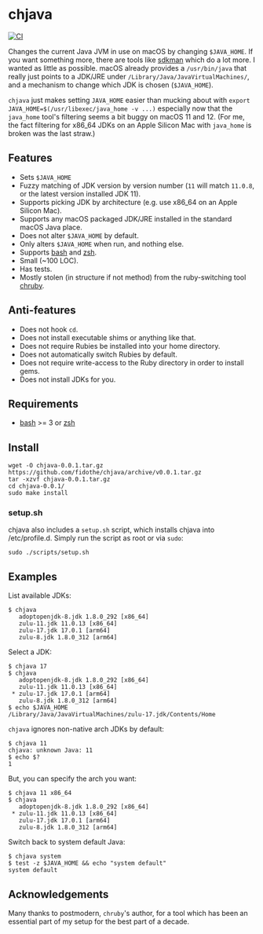 # chjava

[![CI](https://github.com/fidothe/chjava/actions/workflows/ci.yml/badge.svg?branch=main)](https://github.com/fidothe/chjava/actions/workflows/ci.yml)

Changes the current Java JVM in use on macOS by changing `$JAVA_HOME`. If you
want something more, there are tools like [sdkman] which do a lot more. I wanted
as little as possible. macOS already provides a `/usr/bin/java` that really just
points to a JDK/JRE under `/Library/Java/JavaVirtualMachines/`, and a mechanism
to change which JDK is chosen (`$JAVA_HOME`).

`chjava` just makes setting `JAVA_HOME` easier than mucking about with
`export JAVA_HOME=$(/usr/libexec/java_home -v ...)` especially now that the
`java_home` tool's filtering seems a bit buggy on macOS 11 and 12. (For me, the
fact filtering for x86_64 JDKs on an Apple Silicon Mac with `java_home` is broken
was the last straw.)

## Features

* Sets `$JAVA_HOME`
* Fuzzy matching of JDK version by version number (`11` will match `11.0.8`, or the latest version installed JDK 11).
* Supports picking JDK by architecture (e.g. use x86_64 on an Apple Silicon Mac).
* Supports any macOS packaged JDK/JRE installed in the standard macOS Java place.
* Does not alter `$JAVA_HOME` by default.
* Only alters `$JAVA_HOME` when run, and nothing else.
* Supports [bash] and [zsh].
* Small (~100 LOC).
* Has tests.
* Mostly stolen (in structure if not method) from the ruby-switching tool [chruby].

## Anti-features

* Does not hook `cd`.
* Does not install executable shims or anything like that.
* Does not require Rubies be installed into your home directory.
* Does not automatically switch Rubies by default.
* Does not require write-access to the Ruby directory in order to install gems.
* Does not install JDKs for you.

## Requirements

* [bash] >= 3 or [zsh]

## Install

```shell
wget -O chjava-0.0.1.tar.gz https://github.com/fidothe/chjava/archive/v0.0.1.tar.gz
tar -xzvf chjava-0.0.1.tar.gz
cd chjava-0.0.1/
sudo make install
```

### setup.sh

chjava also includes a `setup.sh` script, which installs chjava into /etc/profile.d.
Simply run the script as root or via `sudo`:

```shell
sudo ./scripts/setup.sh
```

## Examples

List available JDKs:

    $ chjava
       adoptopenjdk-8.jdk 1.8.0_292 [x86_64]
       zulu-11.jdk 11.0.13 [x86_64]
       zulu-17.jdk 17.0.1 [arm64]
       zulu-8.jdk 1.8.0_312 [arm64]

Select a JDK:

    $ chjava 17
    $ chjava
       adoptopenjdk-8.jdk 1.8.0_292 [x86_64]
       zulu-11.jdk 11.0.13 [x86_64]
     * zulu-17.jdk 17.0.1 [arm64]
       zulu-8.jdk 1.8.0_312 [arm64]
    $ echo $JAVA_HOME
    /Library/Java/JavaVirtualMachines/zulu-17.jdk/Contents/Home

`chjava` ignores non-native arch JDKs by default:

    $ chjava 11
    chjava: unknown Java: 11
    $ echo $?
    1

But, you can specify the arch you want:

    $ chjava 11 x86_64
    $ chjava
       adoptopenjdk-8.jdk 1.8.0_292 [x86_64]
     * zulu-11.jdk 11.0.13 [x86_64]
       zulu-17.jdk 17.0.1 [arm64]
       zulu-8.jdk 1.8.0_312 [arm64]

Switch back to system default Java:

    $ chjava system
    $ test -z $JAVA_HOME && echo "system default"
    system default

## Acknowledgements

Many thanks to postmodern, `chruby`'s author, for a tool which has been an essential part of my setup for the best part of a decade.

[chruby]: https://github.com/postmodern/chruby
[sdkman]: https://sdkman.io/
[bash]: http://www.gnu.org/software/bash/
[zsh]: http://www.zsh.org/
